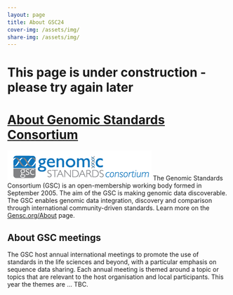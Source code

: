 ```yaml
---
layout: page
title: About GSC24
cover-img: /assets/img/
share-img: /assets/img/
---
```


# This page is under construction - please try again later

# [About Genomic Standards Consortium](https://www.gensc.org/)
![GenSC logo](../assets/img/gsc_logo_sml.png)
The Genomic Standards Consortium (GSC) is an open-membership working body formed in September 2005. The aim of the GSC is making genomic data discoverable. The GSC enables genomic data integration, discovery and comparison through international community-driven standards. Learn more on the [Gensc.org/About](https://www.gensc.org/pages/about.html) page.


## About GSC meetings
The GSC host annual international meetings to promote the use of standards in the life sciences and beyond, with a particular emphasis on sequence data sharing.
Each annual meeting is themed around a topic or topics that are relevant to the host organisation and local participants. This year the themes are ... TBC.



